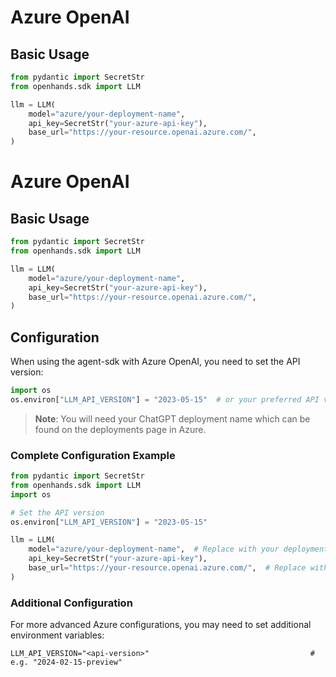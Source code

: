 # Azure OpenAI

## Basic Usage

```python
from pydantic import SecretStr
from openhands.sdk import LLM

llm = LLM(
    model="azure/your-deployment-name",
    api_key=SecretStr("your-azure-api-key"),
    base_url="https://your-resource.openai.azure.com/",
)
```

# Azure OpenAI

## Basic Usage

```python
from pydantic import SecretStr
from openhands.sdk import LLM

llm = LLM(
    model="azure/your-deployment-name",
    api_key=SecretStr("your-azure-api-key"),
    base_url="https://your-resource.openai.azure.com/",
)
```

## Configuration

When using the agent-sdk with Azure OpenAI, you need to set the API version:

```python
import os
os.environ["LLM_API_VERSION"] = "2023-05-15"  # or your preferred API version
```

> **Note**: You will need your ChatGPT deployment name which can be found on the deployments page in Azure.

### Complete Configuration Example

```python
from pydantic import SecretStr
from openhands.sdk import LLM
import os

# Set the API version
os.environ["LLM_API_VERSION"] = "2023-05-15"

llm = LLM(
    model="azure/your-deployment-name",  # Replace with your deployment name
    api_key=SecretStr("your-azure-api-key"),
    base_url="https://your-resource.openai.azure.com/",  # Replace with your endpoint
)
```

### Additional Configuration

For more advanced Azure configurations, you may need to set additional environment variables:

```
LLM_API_VERSION="<api-version>"                                    # e.g. "2024-02-15-preview"
```